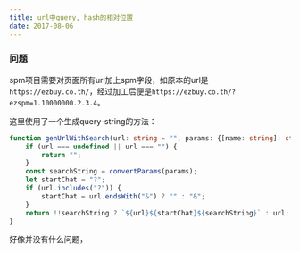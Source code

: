 ```yaml
---
title: url中query, hash的相对位置
date: 2017-08-06
---
```

### 问题
spm项目需要对页面所有url加上spm字段，如原本的url是`https://ezbuy.co.th/`，经过加工后便是`https://ezbuy.co.th/?ezspm=1.10000000.2.3.4`。
<!-- more -->
这里使用了一个生成query-string的方法：

```ts
function genUrlWithSearch(url: string = "", params: {[name: string]: string | number | undefined}): string {
    if (url === undefined || url === "") {
        return "";
    }
	const searchString = convertParams(params);
	let startChat = "?";
	if (url.includes("?")) {
		startChat = url.endsWith("&") ? "" : "&";
	}
	return !!searchString ? `${url}${startChat}${searchString}` : url;
}
```
好像并没有什么问题，

